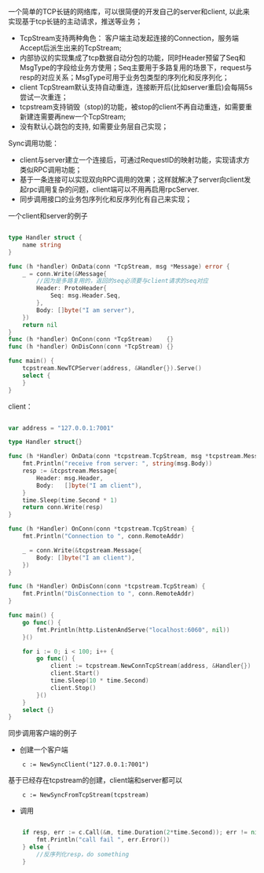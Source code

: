 一个简单的TCP长链的网络库，可以很简便的开发自己的server和client, 以此来实现基于tcp长链的主动请求，推送等业务；

- TcpStream支持两种角色： 客户端主动发起连接的Connection，服务端Accept后派生出来的TcpStream;
- 内部协议的实现集成了tcp数据自动分包的功能，同时Header预留了Seq和MsgType的字段给业务方使用；Seq主要用于多路复用的场景下，request与resp的对应关系；MsgType可用于业务包类型的序列化和反序列化；
- client TcpStream默认支持自动重连，连接断开后(比如server重启)会每隔5s尝试一次重连；
- tcpstream支持销毁（stop)的功能，被stop的client不再自动重连，如需要重新建连需要再new一个TcpStream;
- 没有默认心跳包的支持, 如需要业务层自己实现；

Sync调用功能：
- client与server建立一个连接后，可通过RequestID的映射功能，实现请求方类似RPC调用功能；
- 基于一条连接可以实现双向RPC调用的效果；这样就解决了server向client发起rpc调用复杂的问题，client端可以不用再启用rpcServer.
- 同步调用接口的业务包序列化和反序列化有自己来实现；


一个client和server的例子

```go

type Handler struct {
	name string
}

func (h *handler) OnData(conn *TcpStream, msg *Message) error {
	_ = conn.Write(&Message{
		//因为是多路复用的，返回的seq必须要与client请求的seq对应
		Header: ProtoHeader{
			Seq: msg.Header.Seq,
		},
		Body: []byte("I am server"),
	})
	return nil
}
func (h *handler) OnConn(conn *TcpStream)    {}
func (h *handler) OnDisConn(conn *TcpStream) {}

func main() {
	tcpstream.NewTCPServer(address, &Handler{}).Serve()
	select {
	}
}

```

client：
```go

var address = "127.0.0.1:7001"

type Handler struct{}

func (h *Handler) OnData(conn *tcpstream.TcpStream, msg *tcpstream.Message) error {
	fmt.Println("receive from server: ", string(msg.Body))
	resp := &tcpstream.Message{
		Header: msg.Header,
		Body:   []byte("I am client"),
	}
	time.Sleep(time.Second * 1)
	return conn.Write(resp)
}

func (h *Handler) OnConn(conn *tcpstream.TcpStream) {
	fmt.Println("Connection to ", conn.RemoteAddr)

	_ = conn.Write(&tcpstream.Message{
		Body: []byte("I am client"),
	})
}

func (h *Handler) OnDisConn(conn *tcpstream.TcpStream) {
	fmt.Println("DisConnection to ", conn.RemoteAddr)
}

func main() {
	go func() {
		fmt.Println(http.ListenAndServe("localhost:6060", nil))
	}()

	for i := 0; i < 100; i++ {
		go func() {
			client := tcpstream.NewConnTcpStream(address, &Handler{})
			client.Start()
			time.Sleep(10 * time.Second)
			client.Stop()
		}()
	}
	select {}
}
```

同步调用客户端的例子

- 创建一个客户端

```golang
	c := NewSyncClient("127.0.0.1:7001")
```

基于已经存在tcpstream的创建，client端和server都可以

```golang
	c := NewSyncFromTcpStream(tcpstream)
```

- 调用
```go

	if resp, err := c.Call(&m, time.Duration(2*time.Second)); err != nil {
		fmt.Println("call fail ", err.Error())
	} else {
		//反序列化resp，do something
	}

```
